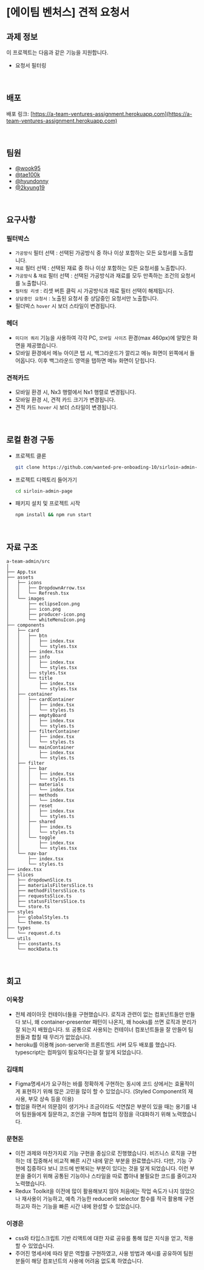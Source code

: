 # [에이팀 벤처스] 견적 요청서 

## 과제 정보

이 프로젝트는 다음과 같은 기능을 지원합니다.

- 요청서 필터링

<br />

## 배포

배포 링크: [https://a-team-ventures-assignment.herokuapp.com](https://a-team-ventures-assignment.herokuapp.com)

<br />

## 팀원

- [@wook95](https://github.com/wook95)
- [@tae100k](https://github.com/tae100k)
- [@hyundonny](https://github.com/hyundonny)
- [@2kyung19](https://github.com/2kyung19)

<br />

## 요구사항
### 필터박스

- `가공방식` 필터 선택 : 선택된 가공방식 중 하나 이상 포함하는 모든 요청서를 노출합니다.
- `재료` 필터 선택 : 선택된 재료 중 하나 이상 포함하는 모든 요청서를 노출합니다.
- `가공방식` & `재료` 필터 선택 : 선택된 가공방식과 재료를 모두 만족하는 조건의 요청서를 노출합니다.
- `필터링 리셋` : 리셋 버튼 클릭 시 가공방식과 재료 필터 선택이 해제됩니다.
- `상담중인 요청서` : 노출된 요청서 중 상담중인 요청서만 노출합니다.
- 필더박스 `hover` 시 보더 스타일이 변경됩니다.    

### 헤더

- `미디어 쿼리` 기능을 사용하여 각각 PC, `모바일 사이즈` 환경(max 460px)에 알맞은 화면을 제공했습니다.
- 모바일 환경에서 메뉴 아이콘 탭 시, 백그라운드가 깔리고 메뉴 화면이 왼쪽에서 들어옵니다. 이후 백그라운드 영역을 탭하면 메뉴 화면이 닫힙니다.

### 견적카드

- 모바일 환경 시, Nx3 행렬에서 Nx1 행렬로 변경됩니다.
- 모바일 환경 시, 견적 카드 크기가 변경됩니다.
- 견적 카드 `hover` 시 보더 스타일이 변경됩니다.


<br />

## 로컬 환경 구동

- 프로젝트 클론

  ```bash
  git clone https://github.com/wanted-pre-onboading-10/sirloin-admin-page
  ```

- 프로젝트 디렉토리 들어가기

  ```bash
  cd sirloin-admin-page
  ```

- 패키지 설치 및 프로젝트 시작

  ```bash
  npm install && npm run start
  ```
 
<br />

## 자료 구조

```
a-team-admin/src
│ 
├── App.tsx
├── assets
│   ├── icons
│   │   ├── DropdownArrow.tsx
│   │   └── Refresh.tsx
│   └── images
│       ├── eclipseIcon.png
│       ├── icon.png
│       ├── producer-icon.png
│       └── whiteMenuIcon.png
├── components
│   ├── card
│   │   ├── btn
│   │   │   ├── index.tsx
│   │   │   └── styles.tsx
│   │   ├── index.tsx
│   │   ├── info
│   │   │   ├── index.tsx
│   │   │   └── styles.tsx
│   │   ├── styles.tsx
│   │   └── title
│   │       ├── index.tsx
│   │       └── styles.tsx
│   ├── container
│   │   ├── cardContainer
│   │   │   ├── index.tsx
│   │   │   └── styles.ts
│   │   ├── emptyBoard
│   │   │   ├── index.tsx
│   │   │   └── styles.ts
│   │   ├── filterContainer
│   │   │   ├── index.tsx
│   │   │   └── styles.ts
│   │   └── mainContainer
│   │       ├── index.tsx
│   │       └── styles.ts
│   ├── filter
│   │   ├── bar
│   │   │   ├── index.tsx
│   │   │   └── styles.ts
│   │   ├── materials
│   │   │   └── index.tsx
│   │   ├── methods
│   │   │   └── index.tsx
│   │   ├── reset
│   │   │   ├── index.tsx
│   │   │   └── styles.ts
│   │   ├── shared
│   │   │   ├── index.ts
│   │   │   └── styles.ts
│   │   └── toggle
│   │       ├── index.tsx
│   │       └── styles.tsx
│   └── nav-bar
│       ├── index.tsx
│       └── styles.ts
├── index.tsx
├── slices
│   ├── dropdownSlice.ts
│   ├── materialsFiltersSlice.ts
│   ├── methodFiltersSlice.ts
│   ├── requestsSlice.ts
│   ├── statusFiltersSlice.ts
│   └── store.ts
├── styles
│   ├── globalStyles.ts
│   └── theme.ts
├── types
│   └── request.d.ts
└── utils
    ├── constants.ts
    └── mockData.ts
```

<br />

## 회고

### 이욱창

- 전체 레이아웃 컨테이너들을 구현했습니다. 로직과 관련이 없는 컴포넌트들만 만들다 보니, 왜 container-presenter 패턴이 나온지, 왜 hooks를 쓰면 로직과 분리가 잘 되는지 배웠습니다. 또 공통으로 사용되는 컨테이너 컴포넌트들을 잘 만들어 팀원들과 합칠 때 무리가 없었습니다.
- heroku를 이용해 json-server와 프론트엔드 서버 모두 배포를 했습니다. typescript는 컴파일이 필요하다는걸 잘 알게 되었습니다.

### 김태희

- Figma명세서가 요구하는 바를 정확하게 구현하는 동시에 코드 상에서는 효율적이게 표현하기 위해 많은 고민을 많이 할 수 있었습니다. (Styled Component의 재사용, 부모 상속 등을 이용)
- 협업을 하면서 의문점이 생기거나 조금이라도 석연찮은 부분이 있을 때는 용기를 내어 팀원들에게 질문하고, 조언을 구하며 협업의 장점을 극대화하기 위해 노력했습니다.

### 문현돈

- 이전 과제와 마찬가지로 기능 구현을 중심으로 진행했습니다. 비즈니스 로직을 구현하는 데 집중해서 비교적 빠른 시간 내에 맡은 부분을 완료했습니다. 다만, 기능 구현에 집중하다 보니 코드에 반복되는 부분이 있다는 것을 알게 되었습니다. 이런 부분을 줄이기 위해 공통된 기능이나 스타일을 따로 뽑아내 불필요한 코드를 줄이고자 노력했습니다.
- Redux Toolkit을 이전에 많이 활용해보지 않아 처음에는 작업 속도가 나지 않았으나 재사용이 가능하고, 예측 가능한 reducer와 selector 함수를 적극 활용해 구현하고자 하는 기능을 빠른 시간 내에 완성할 수 있었습니다.

### 이경은

- css와 타입스크립트 기반 리액트에 대한 자료 공유를 통해 많은 지식을 얻고, 적용할 수 있었습니다.
- 주어진 명세서에 따라 맡은 역할를 구현하였고, 사용 방법과 예시를 공유하여 팀원분들이 해당 컴포넌트의 사용에 어려움 없도록 하였습니다.


